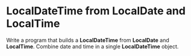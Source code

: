 # LocalDateTime from LocalDate and LocalTime
Write a program that builds a **LocalDateTime** from **LocalDate** and **LocalTime**. Combine date and time in a single **LocalDateTime** object.
